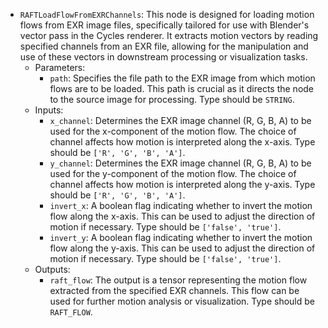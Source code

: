 - `RAFTLoadFlowFromEXRChannels`: This node is designed for loading motion flows from EXR image files, specifically tailored for use with Blender's vector pass in the Cycles renderer. It extracts motion vectors by reading specified channels from an EXR file, allowing for the manipulation and use of these vectors in downstream processing or visualization tasks.
    - Parameters:
        - `path`: Specifies the file path to the EXR image from which motion flows are to be loaded. This path is crucial as it directs the node to the source image for processing. Type should be `STRING`.
    - Inputs:
        - `x_channel`: Determines the EXR image channel (R, G, B, A) to be used for the x-component of the motion flow. The choice of channel affects how motion is interpreted along the x-axis. Type should be `['R', 'G', 'B', 'A']`.
        - `y_channel`: Determines the EXR image channel (R, G, B, A) to be used for the y-component of the motion flow. The choice of channel affects how motion is interpreted along the y-axis. Type should be `['R', 'G', 'B', 'A']`.
        - `invert_x`: A boolean flag indicating whether to invert the motion flow along the x-axis. This can be used to adjust the direction of motion if necessary. Type should be `['false', 'true']`.
        - `invert_y`: A boolean flag indicating whether to invert the motion flow along the y-axis. This can be used to adjust the direction of motion if necessary. Type should be `['false', 'true']`.
    - Outputs:
        - `raft_flow`: The output is a tensor representing the motion flow extracted from the specified EXR channels. This flow can be used for further motion analysis or visualization. Type should be `RAFT_FLOW`.
